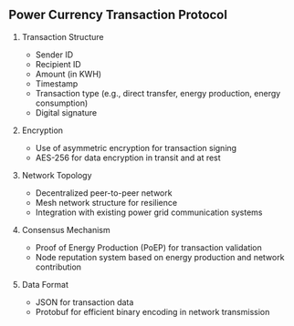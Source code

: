## Power Currency Transaction Protocol

1. Transaction Structure
   - Sender ID
   - Recipient ID
   - Amount (in KWH)
   - Timestamp
   - Transaction type (e.g., direct transfer, energy production, energy consumption)
   - Digital signature

2. Encryption
   - Use of asymmetric encryption for transaction signing
   - AES-256 for data encryption in transit and at rest

3. Network Topology
   - Decentralized peer-to-peer network
   - Mesh network structure for resilience
   - Integration with existing power grid communication systems

4. Consensus Mechanism
   - Proof of Energy Production (PoEP) for transaction validation
   - Node reputation system based on energy production and network contribution

5. Data Format
   - JSON for transaction data
   - Protobuf for efficient binary encoding in network transmission
